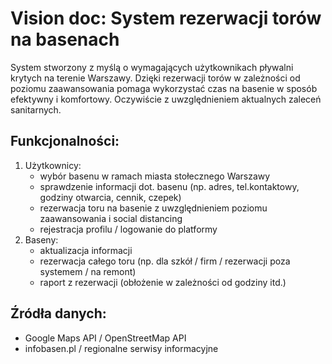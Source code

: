 # Vision doc: System rezerwacji torów na basenach
System stworzony z myślą o wymagających użytkownikach pływalni krytych na terenie Warszawy. Dzięki rezerwacji torów w zależności od poziomu zaawansowania pomaga wykorzystać czas na basenie w sposób efektywny i komfortowy. Oczywiście z uwzględnieniem aktualnych zaleceń sanitarnych.
## Funkcjonalności:
1. Użytkownicy:
    - wybór basenu w ramach miasta stołecznego Warszawy
    - sprawdzenie informacji dot. basenu (np. adres, tel.kontaktowy, godziny otwarcia, cennik, czepek)
    - rezerwacja toru na basenie z uwzględnieniem poziomu zaawansowania i social distancing
    - rejestracja profilu / logowanie do platformy
2. Baseny:
    - aktualizacja informacji
    - rezerwacja całego toru (np. dla szkół / firm / rezerwacji poza systemem / na remont)
    - raport z rezerwacji (obłożenie w zależności od godziny itd.)
## Źródła danych:
- Google Maps API / OpenStreetMap API
- infobasen.pl / regionalne serwisy informacyjne
